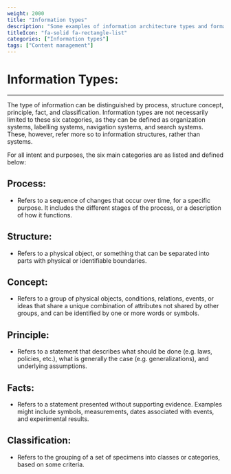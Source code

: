 ```yaml
---
weight: 2000
title: "Information types"
description: "Some examples of information architecture types and formats"
titleIcon: "fa-solid fa-rectangle-list"
categories: ["Information types"]
tags: ["Content management"]
---
```


# Information Types: 
---

The type of information can be distinguished by process, structure concept, principle, fact, and classification. Information types are not necessarily limited to these six categories, as they can be defined as organization systems, labelling systems, navigation systems, and search systems. These, however, refer more so to information structures, rather than systems.

For all intent and purposes, the six main categories are as listed and defined below: 

## Process:
- Refers to a sequence of changes that occur over time, for a specific purpose. It includes the different stages of the process, or a description of how it functions.

## Structure:

- Refers to a physical object, or something that can be separated into parts with physical or identifiable boundaries. 

## Concept:

- Refers to a group of physical objects, conditions, relations, events, or ideas that share a unique combination of attributes not shared by other groups, and can be identified by one or more words or symbols. 

## Principle:

- Refers to a statement that describes what should be done (e.g. laws, policies, etc.), what is generally the case (e.g. generalizations), and underlying assumptions. 

## Facts:

- Refers to a statement presented without supporting evidence. Examples might include symbols, measurements, dates associated with events, and experimental results. 

## Classification:

- Refers to the grouping of a set of specimens into classes or categories, based on some criteria. 
